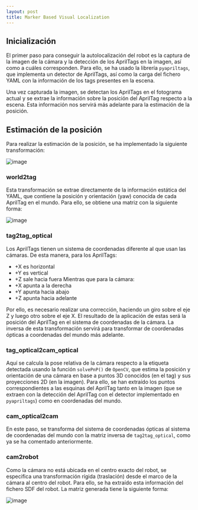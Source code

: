 ```yaml
---
layout: post
title: Marker Based Visual Localization
---
```


## Inicialización
El primer paso para conseguir la autolocalización del robot es la captura de la imagen de la cámara y la detección de los AprilTags en la imagen, así como a cuáles corresponden. Para ello, se ha usado la librería `pyapriltags`, que implementa un detector de AprilTags, así como la carga del fichero YAML con la información de los tags presentes en la escena.

Una vez capturada la imagen, se detectan los AprilTags en el fotograma actual y se extrae la información sobre la posición del AprilTag respecto a la escena. Esta información nos servirá más adelante para la estimación de la posición.

## Estimación de la posición
Para realizar la estimación de la posición, se ha implementado la siguiente transformación:

![image](https://github.com/user-attachments/assets/a810846f-5406-4765-ab92-9bc30155944d)

### world2tag
Esta transformación se extrae directamente de la información estática del YAML, que contiene la posición y orientación (yaw) conocida de cada AprilTag en el mundo. Para ello, se obtiene una matriz con la siguiente forma:

![image](https://github.com/user-attachments/assets/50a67d0f-1ada-43fb-a2a8-bce8e8fe7540)

### tag2tag_optical
Los AprilTags tienen un sistema de coordenadas diferente al que usan las cámaras. De esta manera, para los AprilTags:
* +X es horizontal
* +Y es vertical
* +Z sale hacia fuera
Mientras que para la cámara:
* +X apunta a la derecha
* +Y apunta hacia abajo
* +Z apunta hacia adelante

Por ello, es necesario realizar una corrección, haciendo un giro sobre el eje Z y luego otro sobre el eje X. El resultado de la aplicación de estas será la posición del AprilTag en el sistema de coordenadas de la cámara. La inversa de esta transformación servirá para transformar de coordenadas ópticas a coordenadas del mundo más adelante.

### tag_optical2cam_optical
Aquí se calcula la pose relativa de la cámara respecto a la etiqueta detectada usando la función `solvePnP()` de `OpenCV`, que estima la posición y orientación de una cámara en base a puntos 3D conocidos (en el tag) y sus proyecciones 2D (en la imagen). Para ello, se han extraído los puntos correspondientes a las esquinas del AprilTag tanto en la imagen (que se extraen con la detección del AprilTag con el detector implementado en `pyapriltags`) como en coordenadas del mundo.

### cam_optical2cam
En este paso, se transforma del sistema de coordenadas ópticas al sistema de coordenadas del mundo con la matriz inversa de `tag2tag_optical`, como ya se ha comentado anteriormente.

### cam2robot
Como la cámara no está ubicada en el centro exacto del robot, se especifica una transformación rígida (traslación) desde el marco de la cámara al centro del robot. Para ello, se ha extraído esta información del fichero SDF del robot. La matriz generada tiene la siguiente forma:

![image](https://github.com/user-attachments/assets/c91a1841-df25-4ac9-8cac-c166860b7242)
